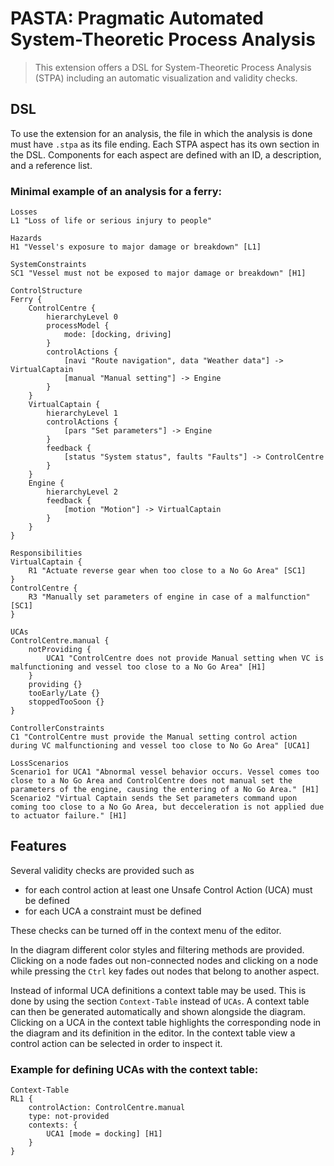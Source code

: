 # PASTA: Pragmatic Automated System-Theoretic Process Analysis

> This extension offers a DSL for System-Theoretic Process Analysis (STPA) including an automatic visualization and validity checks.

## DSL

To use the extension for an analysis, the file in which the analysis is done must have `.stpa` as its file ending. Each STPA aspect has its own section in the DSL. Components for each aspect are defined with an ID, a description, and a reference list.

### Minimal example of an analysis for a ferry:
```
Losses
L1 "Loss of life or serious injury to people"

Hazards
H1 "Vessel's exposure to major damage or breakdown" [L1] 

SystemConstraints
SC1 "Vessel must not be exposed to major damage or breakdown" [H1]

ControlStructure
Ferry {
    ControlCentre {
        hierarchyLevel 0
        processModel {
            mode: [docking, driving]
        }
        controlActions {
            [navi "Route navigation", data "Weather data"] -> VirtualCaptain 
            [manual "Manual setting"] -> Engine
        }
    }
    VirtualCaptain {
        hierarchyLevel 1
        controlActions {
            [pars "Set parameters"] -> Engine
        }
        feedback {
            [status "System status", faults "Faults"] -> ControlCentre 
        }
    }
    Engine {
        hierarchyLevel 2
        feedback {
            [motion "Motion"] -> VirtualCaptain
        }
    }
}

Responsibilities
VirtualCaptain {
    R1 "Actuate reverse gear when too close to a No Go Area" [SC1]
}
ControlCentre {
    R3 "Manually set parameters of engine in case of a malfunction" [SC1]
}

UCAs
ControlCentre.manual {
    notProviding {
        UCA1 "ControlCentre does not provide Manual setting when VC is malfunctioning and vessel too close to a No Go Area" [H1]
    }
    providing {}
    tooEarly/Late {}
    stoppedTooSoon {}
}

ControllerConstraints
C1 "ControlCentre must provide the Manual setting control action during VC malfunctioning and vessel too close to No Go Area" [UCA1]

LossScenarios
Scenario1 for UCA1 "Abnormal vessel behavior occurs. Vessel comes too close to a No Go Area and ControlCentre does not manual set the parameters of the engine, causing the entering of a No Go Area." [H1]
Scenario2 "Virtual Captain sends the Set parameters command upon coming too close to a No Go Area, but decceleration is not applied due to actuator failure." [H1]
```

## Features

Several validity checks are provided such as 
* for each control action at least one Unsafe Control Action (UCA) must be defined
* for each UCA a constraint must be defined
  
These checks can be turned off in the context menu of the editor.

In the diagram different color styles and filtering methods are provided. Clicking on a node fades out non-connected nodes and clicking on a node while pressing the `Ctrl` key fades out nodes that belong to another aspect.

Instead of informal UCA definitions a context table may be used. This is done by using the section `Context-Table` instead of `UCAs`. A context table can then be generated automatically and shown alongside the diagram. Clicking on a UCA in the context table highlights the corresponding node in the diagram and its definition in the editor. In the context table view a control action can be selected in order to inspect it. 

### Example for defining UCAs with the context table:
```
Context-Table
RL1 {
    controlAction: ControlCentre.manual
    type: not-provided
    contexts: {
        UCA1 [mode = docking] [H1]
    }
}
```

